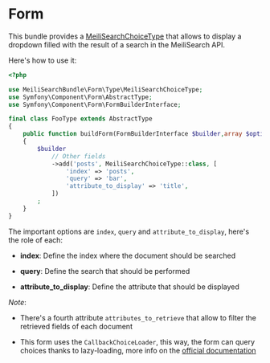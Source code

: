 # Form

This bundle provides a [MeiliSearchChoiceType](../src/Form/Type/MeiliSearchChoiceType.php)
that allows to display a dropdown filled with the result of a search in the MeiliSearch API.

Here's how to use it: 

```php
<?php

use MeiliSearchBundle\Form\Type\MeiliSearchChoiceType;
use Symfony\Component\Form\AbstractType;
use Symfony\Component\Form\FormBuilderInterface;

final class FooType extends AbstractType
{
    public function buildForm(FormBuilderInterface $builder,array $options)
    {
        $builder
            // Other fields
            ->add('posts', MeiliSearchChoiceType::class, [
                'index' => 'posts',
                'query' => 'bar',
                'attribute_to_display' => 'title',
            ])
        ;
    }
}
```

The important options are `index`, `query` and `attribute_to_display`, here's the role of each:

- **index**: Define the index where the document should be searched

- **query**: Define the search that should be performed

- **attribute_to_display**: Define the attribute that should be displayed

_Note_: 

- There's a fourth attribute `attributes_to_retrieve` that allow to filter the retrieved fields of each document

- This form uses the `CallbackChoiceLoader`, this way, the form can query choices thanks to lazy-loading, 
more info on the [official documentation](https://symfony.com/doc/current/reference/forms/types/choice.html#choice-loader)
